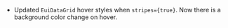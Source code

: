 - Updated `EuiDataGrid` hover styles when `stripes={true}`. Now there is a background color change on hover.

